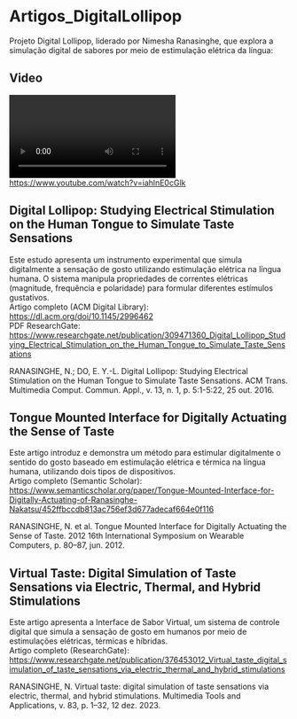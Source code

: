 # Artigos_DigitalLollipop

Projeto Digital Lollipop, liderado por Nimesha Ranasinghe, que explora a simulação digital de sabores por meio de estimulação elétrica da língua:

## Video

![Artigos_DigitalLollipop](Artigos_DigitalLollipop.mov)  
<https://www.youtube.com/watch?v=iahlnE0cGlk>  

## Digital Lollipop: Studying Electrical Stimulation on the Human Tongue to Simulate Taste Sensations

Este estudo apresenta um instrumento experimental que simula digitalmente a sensação de gosto utilizando estimulação elétrica na língua humana. O sistema manipula propriedades de correntes elétricas (magnitude, frequência e polaridade) para formular diferentes estímulos gustativos.  
Artigo completo (ACM Digital Library): <https://dl.acm.org/doi/10.1145/2996462>  
PDF ResearchGate: <https://www.researchgate.net/publication/309471360_Digital_Lollipop_Studying_Electrical_Stimulation_on_the_Human_Tongue_to_Simulate_Taste_Sensations>  

RANASINGHE, N.; DO, E. Y.-L. Digital Lollipop: Studying Electrical Stimulation on the Human Tongue to Simulate Taste Sensations. ACM Trans. Multimedia Comput. Commun. Appl., v. 13, n. 1, p. 5:1-5:22, 25 out. 2016.  

## Tongue Mounted Interface for Digitally Actuating the Sense of Taste

Este artigo introduz e demonstra um método para estimular digitalmente o sentido do gosto baseado em estimulação elétrica e térmica na língua humana, utilizando dois tipos de dispositivos.  
Artigo completo (Semantic Scholar): <https://www.semanticscholar.org/paper/Tongue-Mounted-Interface-for-Digitally-Actuating-of-Ranasinghe-Nakatsu/452ffbccdb813ac756ef3d677adecaf664e0f116>  

RANASINGHE, N. et al. Tongue Mounted Interface for Digitally Actuating the Sense of Taste. 2012 16th International Symposium on Wearable Computers, p. 80–87, jun. 2012.  

## Virtual Taste: Digital Simulation of Taste Sensations via Electric, Thermal, and Hybrid Stimulations

Este artigo apresenta a Interface de Sabor Virtual, um sistema de controle digital que simula a sensação de gosto em humanos por meio de estimulações elétricas, térmicas e híbridas.  
Artigo completo (ResearchGate): <https://www.researchgate.net/publication/376453012_Virtual_taste_digital_simulation_of_taste_sensations_via_electric_thermal_and_hybrid_stimulations>  

RANASINGHE, N. Virtual taste: digital simulation of taste sensations via electric, thermal, and hybrid stimulations. Multimedia Tools and Applications, v. 83, p. 1–32, 12 dez. 2023.  
